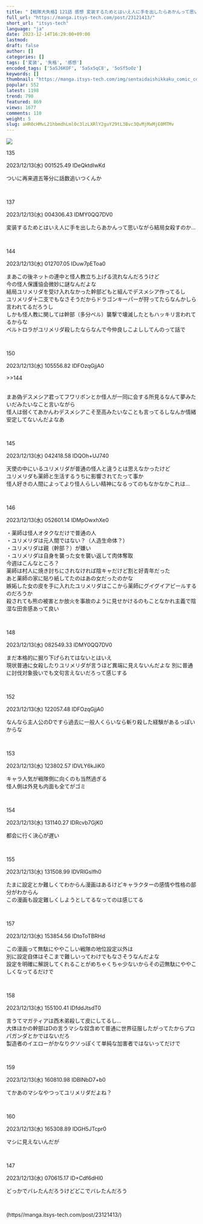```yaml
---
title: "【戦隊大失格】121話 感想 変装するためとはいえ人に手を出したらあかんって思いながら結局女殺すのか…"
full_url: "https://manga.itsys-tech.com/post/23121413/"
short_url: "itsys-tech"
language: "ja"
date: 2023-12-14T16:29:00+09:00
lastmod: 
draft: false
author: []
categories: []
tags: ['変装', '失格', '感想']
encoded_tags: ['5aSJ6KOF', '5aSx5qC8', '5oSf5oOz']
keywords: []
thumbnail: "https://manga.itsys-tech.com/img/sentaidaishikkaku_comic_cover12.jpg"
popular: 552
latest: 1198
trend: 790
featured: 869
views: 1677
comments: 110
weight: 5
slug: aHR0cHMvL21hbmdhLml0c3lzLXRlY2guY29tL3Bvc3QvMjMxMjE0MTMv
---
```


![](https://manga.itsys-tech.com/img/sentaidaishikkaku_comic_cover12.jpg)

<div><p class='t_h'>135 <p>2023/12/13(水) 001525.49 IDeQktdIwKd</p></p><p class='t_b'>ついに再来週五等分に話数追いつくんか</p><br><p class='t_h'>137 <p>2023/12/13(水) 004306.43 IDMY0QQ7DV0</p></p><p class='t_b'>変装するためとはいえ人に手を出したらあかんって思いながら結局女殺すのか…</p><br><p class='t_h'>144 <p>2023/12/13(水) 012707.05 IDuw7pEToa0</p></p><p class='t_b'>まあこの後ネットの連中と怪人教立ち上げる流れなんだろうけど<br>今の怪人保護協会微妙に謎なんだよな<br>結局ユリメリダを受け入れなかった幹部どもと組んでデスメシア作ってるし<br>ユリメリダ十二支でもなさそうだからドラゴンキーパーが狩ってたらなんかしら言われてるだろうし<br>しかも怪人教に関しては幹部（多分ペル）襲撃で壊滅したともハッキリ言われてるからな<br>ペルトロラがユリメリダ殺したならなんで今仲良しこよししてんのって話で</p><br><p class='t_h t_i'>150 <p>2023/12/13(水) 105556.82 IDFOzqGjjA0</p></p><p class='t_b t_i'><p class='anchor'>>>144</p><br>まあ偽デスメシア君ってフワリポンとか怪人が一同に会する所見るなんて夢みたいだみたいなこと言いながら<br>怪人は弱くてあかんわデスメシアこそ至高みたいなことも言ってるしなんか情緒安定してないんだよなあ</p><br><p class='t_h'>145 <p>2023/12/13(水) 042418.58 IDQOh+UJ740</p></p><p class='t_b'>天使の中にいるユリメリダが普通の怪人と違うとは思えなかったけど<br>ユリメリダも薬師と生活するうちに影響されてたって事か<br>怪人好きの人間によってより怪人らしい精神になるってのもなかなかこれは…</p><br><p class='t_h'>146 <p>2023/12/13(水) 052601.14 IDMpOwxhXe0</p></p><p class='t_b'>・薬師は怪人オタクなだけで普通の人<br>・ユリメリダは元人間ではない？（人造生命体？）<br>・ユリメリダは親（幹部？）が嫌い<br>・ユリメリダは自身を襲った女を襲い返して肉体奪取<br>今週はこんなところ？<br>薬師は村人に焼き討ちにされなければ陰キャだけど割と好青年だった<br>あと薬師の家に貼り紙してたのはあの女だったのかな<br>嫉妬した女の皮を手に入れたユリメリダはここから薬師にグイグイアピールするのだろうか<br>殺されても熊の被害とか放火を事故のように見せかけるのもことなかれ主義で陰湿な田舎感あって良い</p><br><p class='t_h'>148 <p>2023/12/13(水) 082549.33 IDMY0QQ7DV0</p></p><p class='t_b'>まだ本格的に掘り下げられてはないとはいえ<br>現状普通に女殺したりユリメリダが言うほど異端に見えないんだよな 別に普通に討伐対象扱いでも文句言えないだろって感じする</p><br><p class='t_h'>152 <p>2023/12/13(水) 122057.48 IDFOzqGjjA0</p></p><p class='t_b'>なんなら主人公のDですら過去に一般人くらいなら斬り殺した経験があるっぽいからな</p><br><p class='t_h'>153 <p>2023/12/13(水) 123802.57 IDVLY6kJiK0</p></p><p class='t_b'>キャラ人気が戦隊側に向くのも当然過ぎる<br>怪人側は外見も内面も全てがゴミ</p><br><p class='t_h'>154 <p>2023/12/13(水) 131140.27 IDRcvb7GjK0</p></p><p class='t_b'>都会に行く決心が遅い</p><br><p class='t_h'>155 <p>2023/12/13(水) 131508.99 IDVRlGsIfh0</p></p><p class='t_b'>たまに設定とか難しくてわからん漫画はあるけどキャラクターの感情や性格の部分がわからん<br>この漫画も設定難しくしようとしてるなってのは感じてる</p><br><p class='t_h'>157 <p>2023/12/13(水) 153854.56 IDtoToTBRHd</p></p><p class='t_b'>この漫画って無駄にややこしい戦隊の地位設定以外は<br>別に設定自体はそこまで難しいってわけでもなさそうなんだよな<br>設定を明確に解説してくれることがめちゃくちゃ少ないからその辺無駄にややこしくなってるだけで</p><br><p class='t_h'>158 <p>2023/12/13(水) 155100.41 IDfddJtsdT0</p></p><p class='t_b'>言うてマガティアは西木弟殺して皮にしてるし…<br>大体ほかの幹部はDの言うマシな奴含めて普通に世界征服したがってたからプロパガンダとかではないだろ<br>製造者のイエローがかなりクソっぽくて単純な加害者ではないってだけで</p><br><p class='t_h'>159 <p>2023/12/13(水) 160810.98 IDBlNbD7+b0</p></p><p class='t_b'>てかあのマシなやつってユリメリダだよね？</p><br><p class='t_h'>160 <p>2023/12/13(水) 165308.89 IDGH5JTcpr0</p></p><p class='t_b'>マシに見えないんだが</p><br><p class='t_h'>147 <p>2023/12/13(水) 070615.17 ID+Cdf6dHl0</p></p><p class='t_b'>どっかでバレたんだろうけどどこでバレたんだろう</p><br></div>

(https//manga.itsys-tech.com/post/23121413/)
